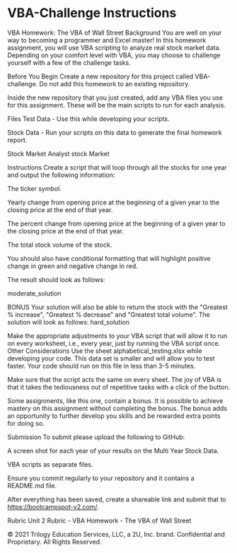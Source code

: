 # VBA-Challenge Instructions
VBA Homework: The VBA of Wall Street
Background
You are well on your way to becoming a programmer and Excel master! In this homework assignment, you will use VBA scripting to analyze real stock market data. Depending on your comfort level with VBA, you may choose to challenge yourself with a few of the challenge tasks.

Before You Begin
Create a new repository for this project called VBA-challenge. Do not add this homework to an existing repository.

Inside the new repository that you just created, add any VBA files you use for this assignment. These will be the main scripts to run for each analysis.

Files
Test Data - Use this while developing your scripts.

Stock Data - Run your scripts on this data to generate the final homework report.

Stock Market Analyst
stock Market

Instructions
Create a script that will loop through all the stocks for one year and output the following information:

The ticker symbol.

Yearly change from opening price at the beginning of a given year to the closing price at the end of that year.

The percent change from opening price at the beginning of a given year to the closing price at the end of that year.

The total stock volume of the stock.

You should also have conditional formatting that will highlight positive change in green and negative change in red.

The result should look as follows:

moderate_solution

BONUS
Your solution will also be able to return the stock with the "Greatest % increase", "Greatest % decrease" and "Greatest total volume". The solution will look as follows:
hard_solution

Make the appropriate adjustments to your VBA script that will allow it to run on every worksheet, i.e., every year, just by running the VBA script once.
Other Considerations
Use the sheet alphabetical_testing.xlsx while developing your code. This data set is smaller and will allow you to test faster. Your code should run on this file in less than 3-5 minutes.

Make sure that the script acts the same on every sheet. The joy of VBA is that it takes the tediousness out of repetitive tasks with a click of the button.

Some assignments, like this one, contain a bonus. It is possible to achieve mastery on this assignment without completing the bonus. The bonus adds an opportunity to further develop you skills and be rewarded extra points for doing so.

Submission
To submit please upload the following to GitHub:

A screen shot for each year of your results on the Multi Year Stock Data.

VBA scripts as separate files.

Ensure you commit regularly to your repository and it contains a README.md file.

After everything has been saved, create a shareable link and submit that to https://bootcampspot-v2.com/.

Rubric
Unit 2 Rubric - VBA Homework - The VBA of Wall Street

© 2021 Trilogy Education Services, LLC, a 2U, Inc. brand. Confidential and Proprietary. All Rights Reserved.
